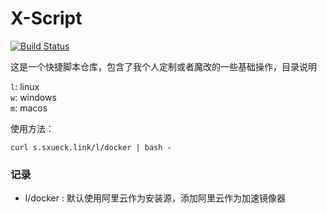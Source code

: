 # X-Script

[![Build Status](https://travis-ci.com/sxueck/x-script.svg?branch=main)](https://travis-ci.com/sxueck/x-script)

这是一个快捷脚本仓库，包含了我个人定制或者魔改的一些基础操作，目录说明

`l`: linux  
`w`: windows  
`m`: macos  

使用方法：  
```shell
curl s.sxueck.link/l/docker | bash -
```

### 记录
* l/docker : 默认使用阿里云作为安装源，添加阿里云作为加速镜像器
